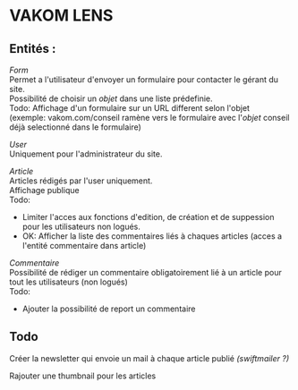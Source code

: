# VAKOM LENS  
  
## Entités :   
*Form*  
Permet a l'utilisateur d'envoyer un formulaire pour contacter le gérant du site.  
Possibilité de choisir un *objet* dans une liste prédefinie.  
Todo: Affichage d'un formulaire sur un URL different selon l'objet  
(exemple: vakom.com/conseil ramène vers le formulaire avec l'*objet* conseil déjà selectionné dans le formulaire)  
  
*User*  
Uniquement pour l'administrateur du site.  
  
*Article*  
Articles rédigés par l'user uniquement.  
Affichage publique  
Todo:  
- Limiter l'acces aux fonctions d'edition, de création et de suppession pour les utilisateurs non logués.
- OK: Afficher la liste des commentaires liés à chaques articles (acces a l'entité commentaire dans article)

*Commentaire*  
Possibilité de rédiger un commentaire obligatoirement lié à un article pour tout les utilisateurs (non logués)  
Todo:  
- Ajouter la possibilité de report un commentaire 

## Todo  
  
Créer la newsletter qui envoie un mail à chaque article publié
*(swiftmailer ?)*  
  
Rajouter une thumbnail pour les articles